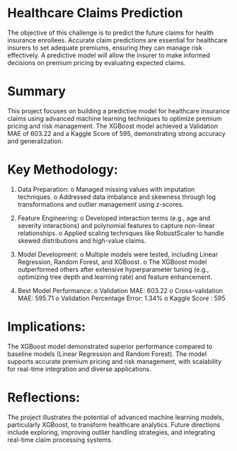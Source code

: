 # Healthcare Claims Prediction
The objective of this challenge is to predict the future claims for health insurance enrollees. Accurate claim predictions are essential for healthcare insurers to set adequate premiums, ensuring they can manage risk effectively. A predictive model will allow the insurer to make informed decisions on premium pricing by evaluating expected claims.

# Summary
This project focuses on building a predictive model for healthcare insurance claims using advanced machine learning techniques to optimize premium pricing and risk management. The XGBoost model achieved a Validation MAE of 603.22 and a Kaggle Score of 595, demonstrating strong accuracy and generalization. 

# Key Methodology:

1.	Data Preparation:
o	Managed missing values with imputation techniques.
o	Addressed data imbalance and skewness through log transformations and outlier management using z-scores.

3.	Feature Engineering:
o	Developed interaction terms (e.g., age and severity interactions) and polynomial features to capture non-linear relationships.
o	Applied scaling techniques like RobustScaler to handle skewed distributions and high-value claims.

5.	Model Development:
o	Multiple models were tested, including Linear Regression, Random Forest, and XGBoost.
o	The XGBoost model outperformed others after extensive hyperparameter tuning (e.g., optimizing tree depth and learning rate) and feature enhancement.

7.	Best Model Performance:
o	Validation MAE: 603.22
o	Cross-validation MAE: 595.71
o	Validation Percentage Error: 1.34%
o	Kaggle Score : 595

# Implications:
The XGBoost model demonstrated superior performance compared to baseline models (Linear Regression and Random Forest). The model supports accurate premium pricing and risk management, with scalability for real-time integration and diverse applications.

# Reflections:

The project illustrates the potential of advanced machine learning models, particularly XGBoost, to transform healthcare analytics. Future directions include exploring, improving outlier handling strategies, and integrating real-time claim processing systems.
